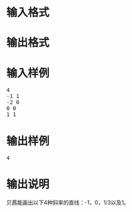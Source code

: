 

# 输入格式



# 输出格式



# 输入样例


<pre>4
-1 1
-2 0
0 0
1 1</pre>

# 输出样例


<pre>4
</pre>

# 输出说明


<p>
贝茜能画出以下4种斜率的直线：-1，0，1/3以及1。
</p>
